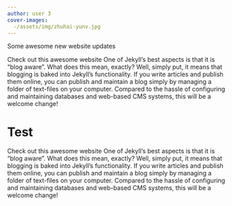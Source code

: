 ```yaml
---
author: user 3
cover-images: 
  -/assets/img/zhuhai-yunv.jpg
---
```


Some awesome new website updates


Check out this awesome website
One of Jekyll’s best aspects is that it is “blog aware”. What does this mean, exactly?
Well, simply put, it means that blogging is baked into Jekyll’s functionality.
If you write articles and publish them online, you can publish and maintain a blog simply by managing a folder of text-files on your computer. Compared to the hassle of configuring and maintaining databases and web-based CMS systems, this will be a welcome change!

<!-- excerpt -->

# Test

Check out this awesome website
One of Jekyll’s best aspects is that it is “blog aware”. What does this mean, exactly? Well, simply put, it means that blogging is baked into Jekyll’s functionality. If you write articles and publish them online, you can publish and maintain a blog simply by managing a folder of text-files on your computer. Compared to the hassle of configuring and maintaining databases and web-based CMS systems, this will be a welcome change!

